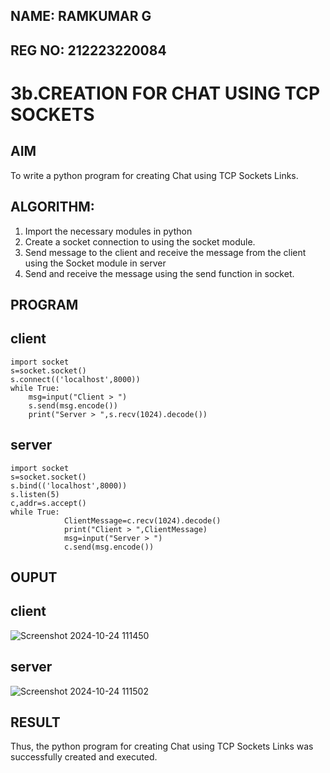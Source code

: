 ## NAME: RAMKUMAR G
## REG NO: 212223220084
# 3b.CREATION FOR CHAT USING TCP SOCKETS
## AIM
To write a python program for creating Chat using TCP Sockets Links.
## ALGORITHM:
1. Import the necessary modules in python
2. Create a socket connection to using the socket module.
3. Send message to the client and receive the message from the client using the Socket module in
 server
4. Send and receive the message using the send function in socket.
## PROGRAM
## client
```
import socket 
s=socket.socket() 
s.connect(('localhost',8000)) 
while True: 
    msg=input("Client > ") 
    s.send(msg.encode()) 
    print("Server > ",s.recv(1024).decode())
```
## server
```
import socket 
s=socket.socket() 
s.bind(('localhost',8000)) 
s.listen(5) 
c,addr=s.accept() 
while True: 
            ClientMessage=c.recv(1024).decode() 
            print("Client > ",ClientMessage) 
            msg=input("Server > ") 
            c.send(msg.encode())
```
## OUPUT
## client
![Screenshot 2024-10-24 111450](https://github.com/user-attachments/assets/ae789a95-b7f7-45b8-a288-de36faa52662)
## server
![Screenshot 2024-10-24 111502](https://github.com/user-attachments/assets/3ee0131d-bbc0-4119-be23-50ea3fb26f8c)


## RESULT
Thus, the python program for creating Chat using TCP Sockets Links was successfully 
created and executed.

